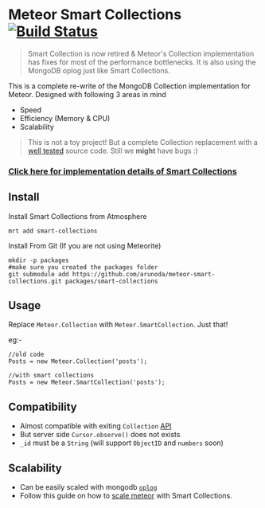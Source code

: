 # Meteor Smart Collections [![Build Status](https://travis-ci.org/arunoda/meteor-smart-collections.png?branch=master)](https://travis-ci.org/arunoda/meteor-smart-collections)

> Smart Collection is now retired & Meteor's Collection implementation has fixes for most of the performance bottlenecks. It is also using the MongoDB oplog just like Smart Collections.

This is a complete re-write of the MongoDB Collection implementation for Meteor. Designed with following 3 areas in mind

* Speed
* Efficiency (Memory & CPU)
* Scalability

> This is not a toy project! But a complete Collection replacement with a [well tested](https://github.com/arunoda/meteor-smart-collections/blob/master/test_cases.todo) source code. Still we **might** have bugs :)

### [Click here for implementation details of Smart Collections](http://meteorhacks.com/introducing-smart-collections.html)

## Install

Install Smart Collections from Atmosphere
    
    mrt add smart-collections

Install From Git (If you are not using Meteorite)

    mkdir -p packages
    #make sure you created the packages folder
    git submodule add https://github.com/arunoda/meteor-smart-collections.git packages/smart-collections

## Usage

Replace `Meteor.Collection` with `Meteor.SmartCollection`. Just that!

eg:-

    //old code
    Posts = new Meteor.Collection('posts');

    //with smart collections
    Posts = new Meteor.SmartCollection('posts');

## Compatibility

* Almost compatible with exiting `Collection` [API](http://docs.meteor.com/#collections)
* But server side `Cursor.observe()` does not exists
* `_id` must be a `String` (will support `ObjectID` and `numbers` soon)

## Scalability

* Can be easily scaled with mongodb [`oplog`](http://docs.mongodb.org/manual/core/replica-set-oplog/)
* Follow this guide on how to [scale meteor](http://meteorhacks.com/lets-scale-meteor.html) with Smart Collections.
